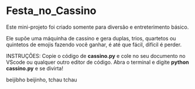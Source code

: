 # Festa_no_Cassino
Este mini-projeto foi criado somente para diversão e entreterimento básico.

Ele supõe uma máquinha de cassino e gera duplas, trios, quartetos ou quintetos de emojis fazendo você ganhar, é até que fácil, difícil é perder.

INSTRUÇÕES:
Copie o código de **cassino.py** e cole no seu documento no VScode ou qualquer outro editor de código.
Abra o terminal e digite **python cassino.py** e se divirta!

beijibho beijinho, tchau tchau
